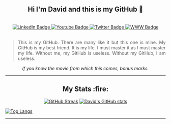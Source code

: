 <section id="main" align="center">
<h2>Hi I'm David and this is my GitHub 👋 </h2>
  <br>
<div id="badges" align="center">
  <a href="https://www.linkedin.com/in/david-dickinson-b3704731">
    <img src="https://img.shields.io/static/v1?label=&message=LinkedIn&color=blue" alt="LinkedIn Badge"/>
  </a>
  <a href="https://www.youtube.com/channel/UCk14r25ImIhGQVo-YJLO4ZQ">
    <img src="https://img.shields.io/static/v1?label=&message=YouTube&color=red" alt="Youtube Badge"/>
  </a>
  <a href="https://twitter.com/tweet_dawei">
    <img src="https://img.shields.io/static/v1?label=&message=Twitter&color=blue" alt="Twitter Badge"/>
  </a>
  <a href="https://www.david-dickinson.com">
    <img src="https://img.shields.io/static/v1?label=&message=Website&color=red" alt="WWW Badge"/>
  </a>
</div>

<br>

<blockquote align="justify">This is my GitHub. 
There are many like it but this one is mine. 
My GitHub is my best friend. 
It is my life. 
I must master it as I must master my life.
Without me, my GitHub is useless.
Without my GitHub, I am useless.</blockquote>

<em> If you know the movie from which this comes, bonus marks.</em> </section>
<section id="stats" align="center">  
<hr>
  <h2>My Stats :fire: </h2>

[![GitHub Streak](http://github-readme-streak-stats.herokuapp.com?user=rnddave)](https://git.io/streak-stats) [![David's GitHub stats](https://github-readme-stats.vercel.app/api?username=rnddave&count_private=true)](https://github.com/anuraghazra/github-readme-stats)
  </section>



  
<!--

- 🔭 I’m currently working on ...
- 🌱 I’m currently learning ...
- 👯 I’m looking to collaborate on ...
- 🤔 I’m looking for help with ...
- 💬 Ask me about ...
- 📫 How to reach me: ...
- 😄 Pronouns: ...
- ⚡ Fun fact: ...


[![Top Langs](https://github-readme-stats.vercel.app/api/top-langs/?username=rnddave&count_private=true)](https://github.com/anuraghazra/github-readme-stats)
-->
[![Top Langs](https://github-readme-stats.vercel.app/api/top-langs/?username=rnddave&count_private=true)](https://github.com/anuraghazra/github-readme-stats) <hr>
<section id="counter" align="right">
<img src="https://komarev.com/ghpvc/?username=rnddave&style=flat-square&color=blue" alt=""/>
  </section>

